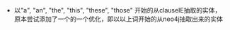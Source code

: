 - 以"a", "an", "the", "this", "these", "those" 开始的从clauseIE抽取的实体，原本尝试添加了一个的一个优化，即以以上词开始的从neo4j抽取出来的实体